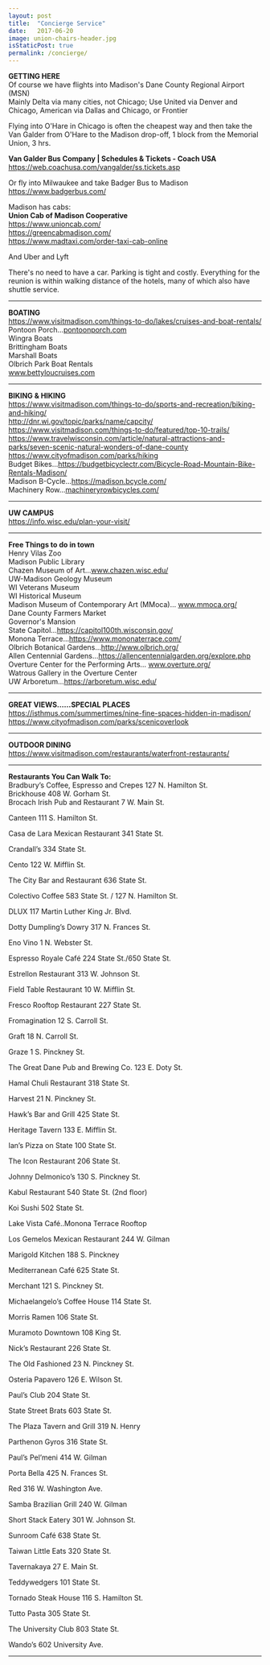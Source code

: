 ```yaml
---
layout: post
title:  "Concierge Service"
date:   2017-06-20
image: union-chairs-header.jpg
isStaticPost: true
permalink: /concierge/
---
```

<p>
  <b>GETTING HERE</b> <br>
  Of course we have flights into Madison's Dane County Regional Airport (MSN) <br>
  Mainly Delta via many cities, not Chicago; Use United via Denver and Chicago, American via Dallas and Chicago, or Frontier
</p>
<p>
  Flying into O'Hare in Chicago is often the cheapest way and then take the Van  Galder from O'Hare to the Madison drop-off, 1 block from the Memorial Union, 3 hrs.
</p>
<p>
  <b>Van Galder Bus Company | Schedules & Tickets - Coach USA</b> <a href="https://web.coachusa.com/vangalder/ss.tickets.asp">https://web.coachusa.com/vangalder/ss.tickets.asp</a>
</p>
<p>
  Or fly into Milwaukee and take Badger Bus to Madison <a href="https://www.badgerbus.com/">https://www.badgerbus.com/</a>
</p>
<p>
  Madison has cabs: <br>
  <b>Union Cab of Madison Cooperative</b> <br>
  <a href="https://www.unioncab.com/">https://www.unioncab.com/</a> <br>
  <a href="https://greencabmadison.com/">https://greencabmadison.com/</a> <br>
  <a href="https://www.madtaxi.com/order-taxi-cab-online">https://www.madtaxi.com/order-taxi-cab-online</a>
</p>
<p>
  And Uber and Lyft
</p>
<p>
  There's no need to have a car. Parking is tight and costly. Everything for the reunion is within walking distance of the hotels, many of which also have shuttle service.
</p><hr>

<p>
  <b>BOATING</b> <br>
  <a href="https://www.visitmadison.com/things-to-do/lakes/cruises-and-boat-rentals/">https://www.visitmadison.com/things-to-do/lakes/cruises-and-boat-rentals/</a> <br>
  Pontoon Porch…<a href="http://pontoonporch.com">pontoonporch.com</a><br>
  Wingra Boats <br>
  Brittingham Boats <br>
  Marshall Boats <br>
  Olbrich Park Boat Rentals <br>
  <a href="http://www.bettyloucruises.com">www.bettyloucruises.com</a> <br>
</p><hr>
<p>
  <b>BIKING & HIKING</b> <br>
  <a href="https://www.visitmadison.com/things-to-do/sports-and-recreation/biking-and-hiking/">https://www.visitmadison.com/things-to-do/sports-and-recreation/biking-and-hiking/</a> <br>
  <a href="http://dnr.wi.gov/topic/parks/name/capcity/">http://dnr.wi.gov/topic/parks/name/capcity/</a> <br>
  <a href="https://www.visitmadison.com/things-to-do/featured/top-10-trails/">https://www.visitmadison.com/things-to-do/featured/top-10-trails/</a> <br>
  <a href="https://www.travelwisconsin.com/article/natural-attractions-and-parks/seven-scenic-natural-wonders-of-dane-county">https://www.travelwisconsin.com/article/natural-attractions-and-parks/seven-scenic-natural-wonders-of-dane-county</a> <br>
  <a href="https://www.cityofmadison.com/parks/hiking">https://www.cityofmadison.com/parks/hiking</a> <br>
  Budget Bikes…<a href="https://budgetbicyclectr.com/Bicycle-Road-Mountain-Bike-Rentals-Madison/">https://budgetbicyclectr.com/Bicycle-Road-Mountain-Bike-Rentals-Madison/</a> <br>
  Madison B-Cycle…<a href="https://madison.bcycle.com/">https://madison.bcycle.com/</a> <br>
  Machinery Row…<a href="http://machineryrowbicycles.com/">machineryrowbicycles.com/</a> <br>
</p><hr>
<p>
  <b>UW CAMPUS</b> <br>
  <a href="https://info.wisc.edu/plan-your-visit/">https://info.wisc.edu/plan-your-visit/</a>
</p><hr>
<p>
  <b>Free Things to do in town</b> <br>
  Henry Vilas Zoo <br>
  Madison Public Library <br>
  Chazen Museum of Art…<a href="http://www.chazen.wisc.edu/">www.chazen.wisc.edu/</a> <br>
  UW-Madison Geology Museum <br>
  WI Veterans Museum <br>
  WI Historical Museum <br>
  Madison Museum of Contemporary Art (MMoca)… <a href="http://www.mmoca.org/">www.mmoca.org/</a> <br>
  Dane County Farmers Market <br>
  Governor's Mansion <br>
  State Capitol…<a href="https://capitol100th.wisconsin.gov/">https://capitol100th.wisconsin.gov/</a> <br>
  Monona Terrace…<a href="https://www.mononaterrace.com/">https://www.mononaterrace.com/</a> <br>
  Olbrich Botanical Gardens…<a href="http://www.olbrich.org/">http://www.olbrich.org/</a> <br>
  Allen Centennial Gardens…<a href="https://allencentennialgarden.org/explore.php">https://allencentennialgarden.org/explore.php</a> <br>
  Overture Center for the Performing Arts… <a href="http://www.overture.org/">www.overture.org/</a> <br>
  Watrous Gallery in the Overture Center <br>
  UW Arboretum…<a href="https://arboretum.wisc.edu/">https://arboretum.wisc.edu/</a> <br>
</p><hr>
<p>
  <b>GREAT VIEWS……SPECIAL PLACES</b> <br>
  <a href="https://isthmus.com/summertimes/nine-fine-spaces-hidden-in-madison/">https://isthmus.com/summertimes/nine-fine-spaces-hidden-in-madison/</a> <br>
  <a href="https://www.cityofmadison.com/parks/scenicoverlook">https://www.cityofmadison.com/parks/scenicoverlook</a> <br>
</p><hr>
<p>
  <b>OUTDOOR DINING</b> <br>
  <a href="https://www.visitmadison.com/restaurants/waterfront-restaurants/">https://www.visitmadison.com/restaurants/waterfront-restaurants/</a>
</p><hr>
<p>
  <b>Restaurants You Can Walk To:</b> <br>
  Bradbury’s Coffee, Espresso and Crepes 127 N. Hamilton St.<br>
  Brickhouse  408 W. Gorham St.<br>
  Brocach Irish Pub and Restaurant 7 W. Main St.<br>

  Canteen 111 S. Hamilton St.<br>

  Casa de Lara Mexican Restaurant  341 State St.<br>

  Crandall’s 334 State St.<br>

  Cento 122 W. Mifflin St.<br>

  The City Bar and Restaurant   636 State St.<br>

  Colectivo Coffee  583 State St. / 127 N. Hamilton St.<br>

  DLUX  117 Martin Luther King Jr. Blvd.<br>

  Dotty Dumpling’s Dowry  317 N. Frances St.<br>

  Eno Vino  1 N. Webster St.<br>

  Espresso Royale Café  224 State St./650 State St.<br>

  Estrellon Restaurant 313 W. Johnson St.<br>

  Field Table Restaurant 10 W. Mifflin St.<br>

  Fresco Rooftop Restaurant 227 State St.<br>

  Fromagination 12 S. Carroll St.<br>

  Graft 18 N. Carroll St.<br>

  Graze 1 S. Pinckney St.<br>

  The Great Dane Pub and Brewing Co.  123 E. Doty St.<br>

  Hamal Chuli Restaurant 318 State St.<br>

  Harvest 21 N. Pinckney St.<br>

  Hawk’s Bar and Grill  425 State St.<br>

  Heritage Tavern  133 E. Mifflin St.<br>

  Ian’s Pizza on State 100 State St.<br>

  The Icon Restaurant 206 State St.<br>

  Johnny Delmonico’s 130 S. Pinckney St.<br>

  Kabul Restaurant 540 State St. (2nd floor)<br>

  Koi Sushi 502 State St.<br>

  Lake Vista Café..Monona Terrace Rooftop<br>

  Los Gemelos Mexican Restaurant 244 W. Gilman<br>

  Marigold Kitchen 188 S. Pinckney<br>

  Mediterranean Café 625 State St.<br>

  Merchant 121 S. Pinckney St.<br>

  Michaelangelo’s Coffee House  114 State St.<br>

  Morris Ramen 106 State St.<br>

  Muramoto Downtown 108 King St.<br>

  Nick’s Restaurant 226 State St.<br>

  The Old Fashioned 23 N. Pinckney St.<br>

  Osteria Papavero 126 E. Wilson St.<br>

  Paul’s Club  204 State St.<br>

  State Street Brats  603 State St.<br>

  The Plaza Tavern and Grill   319 N. Henry<br>

  Parthenon Gyros 316 State St.<br>

  Paul’s Pel’meni 414 W. Gilman<br>

  Porta Bella 425 N. Frances St.<br>

  Red 316 W. Washington Ave.<br>

  Samba Brazilian Grill 240 W. Gilman<br>

  Short Stack Eatery 301 W. Johnson St.<br>

  Sunroom Café 638 State St.<br>

  Taiwan Little Eats 320 State St.<br>

  Tavernakaya 27 E. Main St.<br>

  Teddywedgers 101 State St.<br>

  Tornado Steak House 116 S. Hamilton St.<br>

  Tutto Pasta 305 State St.<br>

  The University Club 803 State St.<br>

  Wando’s  602 University Ave.<br>
</p><hr>
